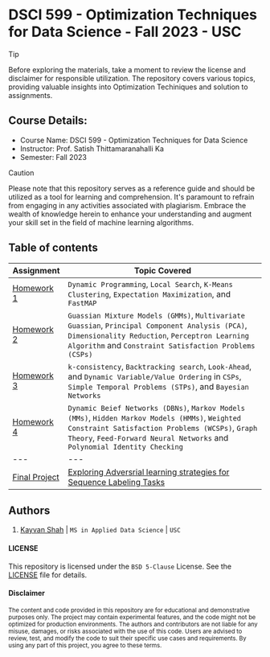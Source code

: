 # DSCI 599 - Optimization Techniques for Data Science - Fall 2023 - USC

> [!TIP]
> Before exploring the materials, take a moment to review the license and disclaimer for responsible utilization. The repository covers various topics, providing valuable insights into Optimization Techiniques and solution to assignments.

## Course Details:
- Course Name: DSCI 599 - Optimization Techniques for Data Science
- Instructor: Prof. Satish Thittamaranahalli Ka
- Semester: Fall 2023

> [!CAUTION]
> Please note that this repository serves as a reference guide and should be utilized as a tool for learning and comprehension. It's paramount to refrain from engaging in any activities associated with plagiarism. Embrace the wealth of knowledge herein to enhance your understanding and augment your skill set in the field of machine learning algorithms.

## Table of contents
| Assignment         | Topic Covered                 |
|--------------------|-------------------------------|
| [Homework 1](/hw1) | `Dynamic Programming`, `Local Search`, `K-Means Clustering`, `Expectation Maximization`, and `FastMAP` |
| [Homework 2](/hw2) | `Guassian Mixture Models (GMMs)`, `Multivariate Guassian`, `Principal Component Analysis (PCA)`, `Dimensionality Reduction`, `Perceptron Learning Algorithm` and `Constraint Satisfaction Problems (CSPs)`|
| [Homework 3](/hw3) | `k-consistency`, `Backtracking search`, `Look-Ahead`, and `Dynamic Variable/Value Ordering` in `CSPs`, `Simple Temporal Problems (STPs)`, and `Bayesian Networks` |
| [Homework 4](/hw4) | `Dynamic Beief Networks (DBNs)`, `Markov Models (MMs)`, `Hidden Markov Models (HMMs)`, `Weighted Constraint Satisfaction Problems (WCSPs)`, `Graph Theory`, `Feed-Forward Neural Networks` and `Polynomial Identity Checking` |
| --- | --- |
| [Final Project](/project) | [Exploring Adversrial learning strategies for Sequence Labeling Tasks](https://github.com/KayvanShah1/pos-tagging-hmm-adversarial-learning) |

## Authors
1. [Kayvan Shah](https://github.com/KayvanShah1) | `MS in Applied Data Science` | `USC`

#### LICENSE
This repository is licensed under the `BSD 5-Clause` License. See the [LICENSE](LICENSE) file for details.

#### Disclaimer

<sub>
The content and code provided in this repository are for educational and demonstrative purposes only. The project may contain experimental features, and the code might not be optimized for production environments. The authors and contributors are not liable for any misuse, damages, or risks associated with the use of this code. Users are advised to review, test, and modify the code to suit their specific use cases and requirements. By using any part of this project, you agree to these terms.
</sub>